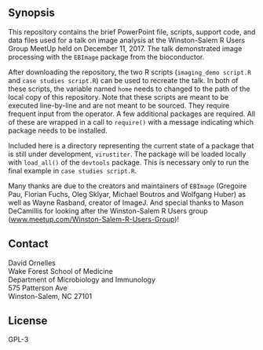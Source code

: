 ## Synopsis
This repository contains the brief PowerPoint file, scripts, support code, and data files used for a talk on image analysis at the Winston-Salem R Users Group MeetUp held on December 11, 2017. The talk demonstrated image processing with the `EBImage` package from the bioconductor.

After downloading the repository, the two R scripts (`imaging_demo script.R` and `case studies script.R`) can be used to recreate the talk. In both of these scripts, the variable named `home` needs to changed to the path of the local copy of this repository. Note that these scripts are meant to be executed line-by-line and are not meant to be sourced. They require frequent input from the operator. A few additional packages are required. All of these are wrapped in a call to `require()` with a message indicating which package needs to be installed. 

Included here is a directory representing the current state of a package that is still under development, `virustiter`. The package will be loaded locally with `load_all()` of the `devtools` package. This is necessary only to run the final example in `case studies script.R`.

Many thanks are due to the creators and maintainers of `EBImage` (Gregoire Pau, Florian Fuchs, Oleg Sklyar, Michael Boutros and Wolfgang Huber) as well as Wayne Rasband, creator of ImageJ. And special thanks to Mason DeCamillis for looking after the Winston-Salem R Users group (www.meetup.com/Winston-Salem-R-Users-Group)!

## Contact
David Ornelles  
Wake Forest School of Medicine  
Department of Microbiology and Immunology  
575 Patterson Ave  
Winston-Salem, NC 27101

## License
GPL-3

